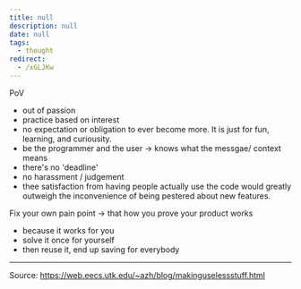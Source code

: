 ```yaml
---
title: null
description: null
date: null
tags:
  - thought
redirect:
  - /xGLJKw
---
```


PoV

- out of passion
- practice based on interest
- no expectation or obligation to ever become more. It is just for fun, learning, and curiousity.
- be the programmer and the user -> knows what the messgae/ context means
- there's no 'deadline'
- no harassment / judgement
- thee satisfaction from having people actually use the code would greatly outweigh the inconvenience of being pestered about new features.

Fix your own pain point -> that how you prove your product works

- because it works for you
- solve it once for yourself
- then reuse it, end up saving for everybody

---

Source: https://web.eecs.utk.edu/~azh/blog/makinguselessstuff.html
